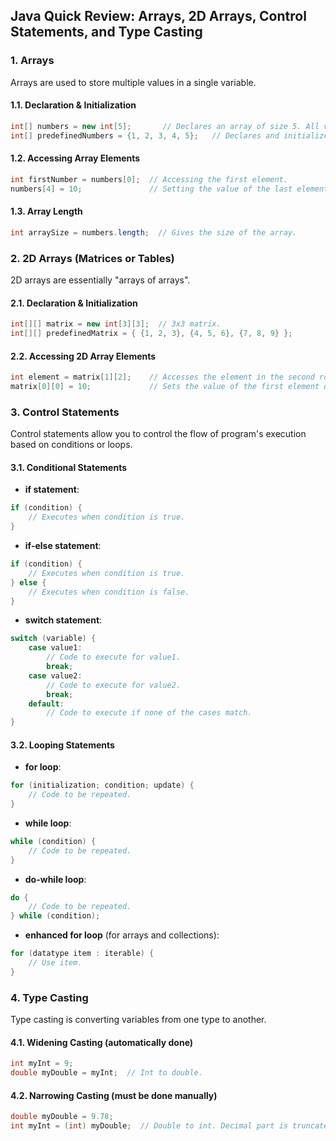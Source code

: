 ## Java Quick Review: Arrays, 2D Arrays, Control Statements, and Type Casting

### 1. Arrays

Arrays are used to store multiple values in a single variable.

#### 1.1. Declaration & Initialization

```java
int[] numbers = new int[5];       // Declares an array of size 5. All values are initialized to 0.
int[] predefinedNumbers = {1, 2, 3, 4, 5};   // Declares and initializes the array.
```

#### 1.2. Accessing Array Elements

```java
int firstNumber = numbers[0];  // Accessing the first element.
numbers[4] = 10;               // Setting the value of the last element.
```

#### 1.3. Array Length

```java
int arraySize = numbers.length;  // Gives the size of the array.
```

### 2. 2D Arrays (Matrices or Tables)

2D arrays are essentially "arrays of arrays".

#### 2.1. Declaration & Initialization

```java
int[][] matrix = new int[3][3];  // 3x3 matrix.
int[][] predefinedMatrix = { {1, 2, 3}, {4, 5, 6}, {7, 8, 9} };
```

#### 2.2. Accessing 2D Array Elements

```java
int element = matrix[1][2];    // Accesses the element in the second row, third column.
matrix[0][0] = 10;             // Sets the value of the first element of the first row.
```

### 3. Control Statements

Control statements allow you to control the flow of program's execution based on conditions or loops.

#### 3.1. Conditional Statements

- **if statement**:

```java
if (condition) {
    // Executes when condition is true.
}
```

- **if-else statement**:

```java
if (condition) {
    // Executes when condition is true.
} else {
    // Executes when condition is false.
}
```

- **switch statement**:

```java
switch (variable) {
    case value1:
        // Code to execute for value1.
        break;
    case value2:
        // Code to execute for value2.
        break;
    default:
        // Code to execute if none of the cases match.
}
```

#### 3.2. Looping Statements

- **for loop**:

```java
for (initialization; condition; update) {
    // Code to be repeated.
}
```

- **while loop**:

```java
while (condition) {
    // Code to be repeated.
}
```

- **do-while loop**:

```java
do {
    // Code to be repeated.
} while (condition);
```

- **enhanced for loop** (for arrays and collections):

```java
for (datatype item : iterable) {
    // Use item.
}
```

### 4. Type Casting

Type casting is converting variables from one type to another.

#### 4.1. Widening Casting (automatically done)

```java
int myInt = 9;
double myDouble = myInt;  // Int to double.
```

#### 4.2. Narrowing Casting (must be done manually)

```java
double myDouble = 9.78;
int myInt = (int) myDouble;  // Double to int. Decimal part is truncated.
```
